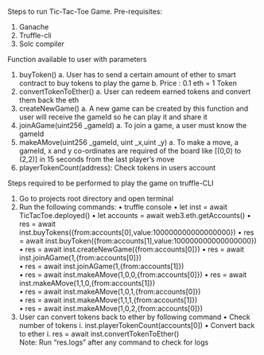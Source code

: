 Steps to run Tic-Tac-Toe Game.
Pre-requisites:
1.	Ganache
2.	Truffle-cli
3.	Solc compiler

Function available to user with parameters
1.	buyToken()
a.	User has to send a certain amount of ether to smart contract to buy tokens to play the game
b.	Price : 0.1 eth = 1 Token
2.	convertTokenToEther()
a.	User can redeem earned tokens and convert them back the eth
3.	createNewGame()
a.	A new game can be created by this function and user will receive the gameId so he can play it and share it
4.	joinAGame(uint256 _gameId)
a.	To join a game, a user must know the gameId 
5.	makeAMove(uint256 _gameId, uint _x,uint _y)
a.	To make a move, a gameId, x and y co-ordinates are required of the board like [(0,0) to (2,2)] in 15 seconds from the last player’s move
6.	playerTokenCount(address): Check tokens in users account

Steps required to be performed to play the game on truffle-CLI
1.	Go to projects root directory and open terminal
2.	Run the following commands:
•	truffle console
•	let inst = await TicTacToe.deployed()
•	let accounts = await web3.eth.getAccounts()
•	res = await inst.buyTokens({from:accounts[0],value:100000000000000000})
•	res = await inst.buyToken({from:accounts[1],value:100000000000000000})  
•	res = await inst.createNewGame({from:accounts[0]})
•	res = await inst.joinAGame(1,{from:accounts[0]})  
•	res = await inst.joinAGame(1,{from:accounts[1]})  
•	res = await inst.makeAMove(1,0,0,{from:accounts[0]})
•	res = await inst.makeAMove(1,1,0,{from:accounts[1]})  
•	res = await inst.makeAMove(1,0,1,{from:accounts[0]})  
•	res = await inst.makeAMove(1,1,1,{from:accounts[1]})    
•	res = await inst.makeAMove(1,0,2,{from:accounts[0]})
3.	User can convert tokens back to ether by following command
•	Check number of tokens
i.	inst.playerTokenCount(accounts[0])
•	Convert back to ether
i.	res = await inst.convertTokenToEther()  
Note:
	Run “res.logs” after any command to check for logs


